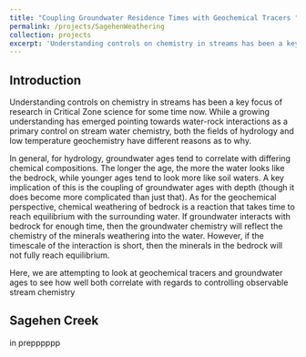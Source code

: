 ```yaml
---
title: "Coupling Groundwater Residence Times with Geochemical Tracers "
permalink: /projects/SagehenWeathering
collection: projects
excerpt: 'Understanding controls on chemistry in streams has been a key focus of research in Critical Zone science for some time now. While a growing understanding has emerged pointing towards water-rock interactions as a primary control on stream water chemistry, both the fields of hydrology and low temperature geochemistry have different reasons as to why. Here, we are attempting to look at geochemical tracers and groundwater ages to see how well both correlate with regards to controlling observable stream chemistry'
---
```


## Introduction

Understanding controls on chemistry in streams has been a key focus of research in Critical Zone science for some time now. While a growing understanding has emerged pointing towards water-rock interactions as a primary control on stream water chemistry, both the fields of hydrology and low temperature geochemistry have different reasons as to why. 

In general, for hydrology, groundwater ages tend to correlate with differing chemical compositions. The longer the age, the more the water looks like the bedrock, while younger ages tend to look more like soil waters. A key implication of this is the coupling of groundwater ages with depth (though it does become more complicated than just that). As for the geochemical perspective, chemical weathering of bedrock is a reaction that takes time to reach equilibrium with the surrounding water. If groundwater interacts with bedrock for enough time, then the groundwater chemistry will reflect the chemistry of the minerals weathering into the water. However, if the timescale of the interaction is short, then the minerals in the bedrock will not fully reach equilibrium. 

Here, we are attempting to look at geochemical tracers and groundwater ages to see how well both correlate with regards to controlling observable stream chemistry

## Sagehen Creek

in prepppppp